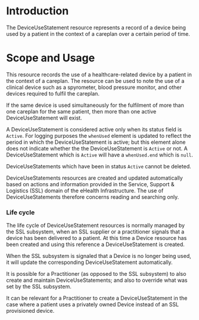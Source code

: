 # Introduction
The DeviceUseStatement resource represents a record of a device being used by a patient in the context of a careplan over a certain period of time.

# Scope and Usage
This resource records the use of a healthcare-related device by a patient in the context of a careplan. The resource can be used to note the use of a clinical device such as a spyrometer, blood pressure monitor, and other devices required to fulfil the careplan.

If the same device is used simultaneously for the fulfilment of more than one careplan for the same patient, then more than one active DeviceUseStatement will exist.

A DeviceUseStatement is considered active only when its status field is `Active`. For logging purposes the `whenUsed` element is updated to reflect the period in which the DeviceUseStatement is active; but this element alone does not indicate whether the the DeviceUseStatement is `Active` or not. A DeviceUseStatement which is `Active` will have a `whenUsed.end` which is `null`.

DeviceUseStatements which have been in status `Active` cannot be deleted.

DeviceUseStatements resources are created and updated automatically based on actions and information provided in the Service, Support & Logistics (SSL) domain of the eHealth Infrastructure. The use of DeviceUseStatements therefore concerns reading and searching only.

### Life cycle
The life cycle of DeviceUseStatement resources is normally managed by the SSL subsystem, when an SSL supplier or a practitioner signals that a device has been delivered to a patient. At this time a Device resource has been created and using this reference a DeviceUseStatement is created.

When the SSL subsystem is signaled that a Device is no longer being used, it will update the corresponding DeviceUseStatement automatically. 

It is possible for a Practitioner (as opposed to the SSL subsystem) to also create and maintain DeviceUseStatements; and also to override what was set by the SSL subsystem.

It can be relevant for a Practitioner to create a DeviceUseStatement in the case where a patient uses a privately owned Device instead of an SSL provisioned device. 
